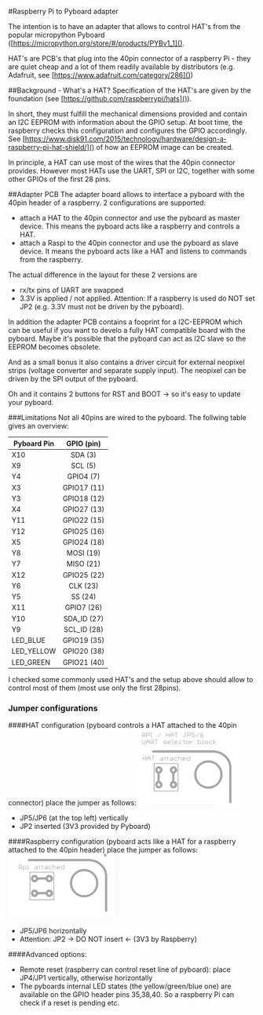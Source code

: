 #Raspberry Pi to Pyboard adapter

The intention is to have an adapter that allows to control HAT's from the popular micropython Pyboard ([https://micropython.org/store/#/products/PYBv1_1]().  

HAT's are PCB's that plug into the 40pin connector of a raspberry Pi - they are quiet cheap and a lot of them readily available by distributors (e.g. Adafruit, see [https://www.adafruit.com/category/286]())

##Background - What's a HAT?
Specification of the HAT's are given by the foundation (see [https://github.com/raspberrypi/hats]()).

In short, they must fulfill the mechanical dimensions provided and contain an I2C EEPROM with information about the GPIO setup. At boot time, the raspberry checks this configuration and configures the GPIO accordingly. See [https://www.disk91.com/2015/technology/hardware/design-a-raspberry-pi-hat-shield/]() of how an EEPROM image can be created.

In principle, a HAT can use most of the wires that the 40pin connector provides. However most HATs use the UART, SPI or I2C, together with some other GPIOs of the first 28 pins.

##Adapter PCB
The adapter board allows to interface a pyboard with the 40pin header of a raspberry. 2 configurations are supported: 
* attach a HAT to the 40pin connector and use the pyboard as master device. This means the pyboard acts like a raspberry and controls a HAT.
* attach a Raspi to the 40pin connector and use the pyboard as slave device. It means the pyboard acts like a HAT and listens to commands from the raspberry.

The actual difference in the layout for these 2 versions are 
* rx/tx pins of UART are swapped
* 3.3V is applied / not applied. Attention: If a raspberry is used do NOT set JP2 (e.g. 3.3V must not be driven by the pyboard).

In addition the adapter PCB contains a fooprint for a I2C-EEPROM which can be useful if you want to develo a fully HAT compatible board with the pyboard. Maybe it's possible that the pyboard can act as I2C slave so the EEPROM becomes obsolete.

And as a small bonus it also contains a driver circuit for external neopixel strips (voltage converter and separate supply input). The neopixel can be driven by the SPI output of the pyboard.

Oh and it contains 2 buttons for RST and BOOT -> so it's easy to update your pyboard.

###Limitations
Not all 40pins are wired to the pyboard. The follwing table gives an overview:

| Pyboard Pin   | GPIO (pin)    |
| ------------- |:-------------:|
| X10           | SDA (3)       |
| X9            | SCL (5)       |
| Y4            | GPIO4 (7)     |
| X3            | GPIO17 (11)   |
| Y3            | GPIO18 (12)   |
| X4            | GPIO27 (13)   |
| Y11           | GPIO22 (15)   |
| Y12           | GPIO25 (16)   |
| X5            | GPIO24 (18)   | 
| Y8            | MOSI (19)     | 
| Y7            | MISO (21)     |
| X12           | GPIO25 (22)   | 
| Y6            | CLK (23)      | 
| Y5            | SS (24)       |
| X11           | GPIO7 (26)    | 
| Y10           | SDA_ID (27)   | 
| Y9            | SCL_ID (28)   | 
| LED_BLUE      | GPIO19 (35)   | 
| LED_YELLOW    | GPIO20 (38)   | 
| LED_GREEN     | GPIO21 (40)   |

I checked some commonly used HAT's and the setup above should allow to control most of them (most use only the first 28pins).

### Jumper configurations
####HAT configuration (pyboard controls a HAT attached to the 40pin connector)
place the jumper as follows:
![](./jumper-hat.png)
* JP5/JP6 (at the top left) vertically
* JP2 inserted (3V3 provided by Pyboard)

####Raspberry configuration (pyboard acts like a HAT for a raspberry attached to the 40pin header)
place the jumper as follows:
![](./jumper-raspi.png)
* JP5/JP6 horizontally
* Attention: JP2 -> DO NOT insert <- (3V3 by Raspberry)

####Advanced options:
* Remote reset (raspberry can control reset line of pyboard): place JP4/JP1 vertically, otherwise horizontally
* The pyboards internal LED states (the yellow/green/blue one) are available on the GPIO header pins 35,38,40. So a raspberry Pi can check if a reset is pending etc.

